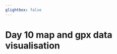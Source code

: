 ```yaml
---
glightbox: false
---
```


# Day 10 map and gpx data visualisation

<style> #map { width: auto; height: 400px; margin: 0;} </style>

<div id="map"></div>

<script> 
var mygpxurl = "/f3/assets/gpx/GPX10.gpx";
</script>

<script src="/f3/javascripts/mygpx.js"> </script>
